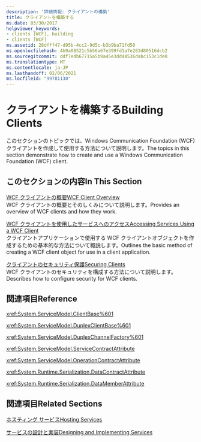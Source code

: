 ```yaml
---
description: '詳細情報: クライアントの構築'
title: クライアントを構築する
ms.date: 03/30/2017
helpviewer_keywords:
- clients [WCF], building
- clients [WCF]
ms.assetid: 28dfff47-d95b-4cc2-9d5c-b3b9ba71fd50
ms.openlocfilehash: 4b9a08521c5b56a67e399fd1a7e283d80516dcb2
ms.sourcegitcommit: ddf7edb67715a5b9a45e3dd44536dabc153c1de0
ms.translationtype: MT
ms.contentlocale: ja-JP
ms.lasthandoff: 02/06/2021
ms.locfileid: "99781130"
---
```

# <a name="building-clients"></a><span data-ttu-id="e3887-103">クライアントを構築する</span><span class="sxs-lookup"><span data-stu-id="e3887-103">Building Clients</span></span>

<span data-ttu-id="e3887-104">このセクションのトピックでは、Windows Communication Foundation (WCF) クライアントを作成して使用する方法について説明します。</span><span class="sxs-lookup"><span data-stu-id="e3887-104">The topics in this section demonstrate how to create and use a Windows Communication Foundation (WCF) client.</span></span>  
  
## <a name="in-this-section"></a><span data-ttu-id="e3887-105">このセクションの内容</span><span class="sxs-lookup"><span data-stu-id="e3887-105">In This Section</span></span>  

 [<span data-ttu-id="e3887-106">WCF クライアントの概要</span><span class="sxs-lookup"><span data-stu-id="e3887-106">WCF Client Overview</span></span>](wcf-client-overview.md)  
 <span data-ttu-id="e3887-107">WCF クライアントの概要とそのしくみについて説明します。</span><span class="sxs-lookup"><span data-stu-id="e3887-107">Provides an overview of WCF clients and how they work.</span></span>  
  
 [<span data-ttu-id="e3887-108">WCF クライアントを使用したサービスへのアクセス</span><span class="sxs-lookup"><span data-stu-id="e3887-108">Accessing Services Using a WCF Client</span></span>](accessing-services-using-a-wcf-client.md)  
 <span data-ttu-id="e3887-109">クライアントアプリケーションで使用する WCF クライアントオブジェクトを作成するための基本的な方法について概説します。</span><span class="sxs-lookup"><span data-stu-id="e3887-109">Outlines the basic method of creating a WCF client object for use in a client application.</span></span>  
  
 [<span data-ttu-id="e3887-110">クライアントのセキュリティ保護</span><span class="sxs-lookup"><span data-stu-id="e3887-110">Securing Clients</span></span>](securing-clients.md)  
 <span data-ttu-id="e3887-111">WCF クライアントのセキュリティを構成する方法について説明します。</span><span class="sxs-lookup"><span data-stu-id="e3887-111">Describes how to configure security for WCF clients.</span></span>  
  
## <a name="reference"></a><span data-ttu-id="e3887-112">関連項目</span><span class="sxs-lookup"><span data-stu-id="e3887-112">Reference</span></span>  

 <xref:System.ServiceModel.ClientBase%601>  
  
 <xref:System.ServiceModel.DuplexClientBase%601>  
  
 <xref:System.ServiceModel.DuplexChannelFactory%601>  
  
 <xref:System.ServiceModel.ServiceContractAttribute>  
  
 <xref:System.ServiceModel.OperationContractAttribute>  
  
 <xref:System.Runtime.Serialization.DataContractAttribute>  
  
 <xref:System.Runtime.Serialization.DataMemberAttribute>  
  
## <a name="related-sections"></a><span data-ttu-id="e3887-113">関連項目</span><span class="sxs-lookup"><span data-stu-id="e3887-113">Related Sections</span></span>  

 [<span data-ttu-id="e3887-114">ホスティング サービス</span><span class="sxs-lookup"><span data-stu-id="e3887-114">Hosting Services</span></span>](hosting-services.md)  
  
 [<span data-ttu-id="e3887-115">サービスの設計と実装</span><span class="sxs-lookup"><span data-stu-id="e3887-115">Designing and Implementing Services</span></span>](designing-and-implementing-services.md)
